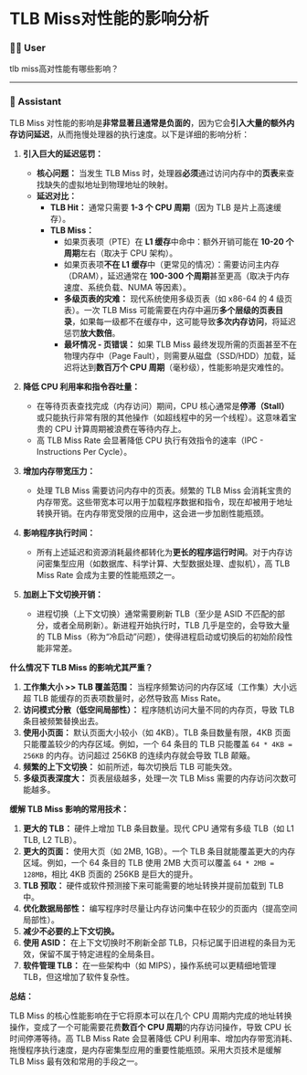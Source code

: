 # TLB Miss对性能的影响分析

### 🧑‍💻 User

tlb miss高对性能有哪些影响？

---

### 🤖 Assistant

TLB Miss 对性能的影响是**非常显著且通常是负面的**，因为它会**引入大量的额外内存访问延迟**，从而拖慢处理器的执行速度。以下是详细的影响分析：

1.  **引入巨大的延迟惩罚：**
    *   **核心问题：** 当发生 TLB Miss 时，处理器**必须**通过访问内存中的**页表**来查找缺失的虚拟地址到物理地址的映射。
    *   **延迟对比：**
        *   **TLB Hit：** 通常只需要 **1-3 个 CPU 周期**（因为 TLB 是片上高速缓存）。
        *   **TLB Miss：**
            *   如果页表项（PTE）在 **L1 缓存**中命中：额外开销可能在 **10-20 个周期**左右（取决于 CPU 架构）。
            *   如果页表项**不在 L1 缓存**中（更常见的情况）：需要访问主内存（DRAM），延迟通常在 **100-300 个周期**甚至更高（取决于内存速度、系统负载、NUMA 等因素）。
            *   **多级页表的灾难：** 现代系统使用多级页表（如 x86-64 的 4 级页表）。一次 TLB Miss 可能需要在内存中遍历**多个层级的页表目录**，如果每一级都不在缓存中，这可能导致**多次内存访问**，将延迟惩罚**放大数倍**。
            *   **最坏情况 - 页错误：** 如果 TLB Miss 最终发现所需的页面甚至不在物理内存中（Page Fault），则需要从磁盘（SSD/HDD）加载，延迟将达到**数百万个 CPU 周期**（毫秒级），性能影响是灾难性的。

2.  **降低 CPU 利用率和指令吞吐量：**
    *   在等待页表查找完成（内存访问）期间，CPU 核心通常是**停滞（Stall）** 或只能执行非常有限的其他操作（如超线程中的另一个线程）。这意味着宝贵的 CPU 计算周期被浪费在等待内存上。
    *   高 TLB Miss Rate 会显著降低 CPU 执行有效指令的速率（IPC - Instructions Per Cycle）。

3.  **增加内存带宽压力：**
    *   处理 TLB Miss 需要访问内存中的页表。频繁的 TLB Miss 会消耗宝贵的内存带宽。这些带宽本可以用于加载程序数据和指令，现在却被用于地址转换开销。在内存带宽受限的应用中，这会进一步加剧性能瓶颈。

4.  **影响程序执行时间：**
    *   所有上述延迟和资源消耗最终都转化为**更长的程序运行时间**。对于内存访问密集型应用（如数据库、科学计算、大型数据处理、虚拟机），高 TLB Miss Rate 会成为主要的性能瓶颈之一。

5.  **加剧上下文切换开销：**
    *   进程切换（上下文切换）通常需要刷新 TLB（至少是 ASID 不匹配的部分，或者全局刷新）。新进程开始执行时，TLB 几乎是空的，会导致大量的 TLB Miss（称为“冷启动”问题），使得进程启动或切换后的初始阶段性能非常差。

**什么情况下 TLB Miss 的影响尤其严重？**

1.  **工作集大小 >> TLB 覆盖范围：** 当程序频繁访问的内存区域（工作集）大小远超 TLB 能缓存的页表项数量时，必然导致高 Miss Rate。
2.  **访问模式分散（低空间局部性）：** 程序随机访问大量不同的内存页，导致 TLB 条目被频繁替换出去。
3.  **使用小页面：** 默认页面大小较小（如 4KB）。TLB 条目数量有限，4KB 页面只能覆盖较少的内存区域。例如，一个 64 条目的 TLB 只能覆盖 `64 * 4KB = 256KB` 的内存。访问超过 256KB 的连续内存就会导致 TLB 颠簸。
4.  **频繁的上下文切换：** 如前所述，每次切换后 TLB 可能失效。
5.  **多级页表深度大：** 页表层级越多，处理一次 TLB Miss 需要的内存访问次数可能越多。

**缓解 TLB Miss 影响的常用技术：**

1.  **更大的 TLB：** 硬件上增加 TLB 条目数量。现代 CPU 通常有多级 TLB（如 L1 TLB, L2 TLB）。
2.  **更大的页面：** 使用大页（如 2MB, 1GB）。一个 TLB 条目就能覆盖更大的内存区域。例如，一个 64 条目的 TLB 使用 2MB 大页可以覆盖 `64 * 2MB = 128MB`，相比 4KB 页面的 256KB 是巨大的提升。
3.  **TLB 预取：** 硬件或软件预测接下来可能需要的地址转换并提前加载到 TLB 中。
4.  **优化数据局部性：** 编写程序时尽量让内存访问集中在较少的页面内（提高空间局部性）。
5.  **减少不必要的上下文切换。**
6.  **使用 ASID：** 在上下文切换时不刷新全部 TLB，只标记属于旧进程的条目为无效，保留不属于特定进程的全局条目。
7.  **软件管理 TLB：** 在一些架构中（如 MIPS），操作系统可以更精细地管理 TLB，但这增加了软件复杂性。

**总结：**

TLB Miss 的核心性能影响在于它将原本可以在几个 CPU 周期内完成的地址转换操作，变成了一个可能需要花费**数百个 CPU 周期**的内存访问操作，导致 CPU 长时间停滞等待。高 TLB Miss Rate 会显著降低 CPU 利用率、增加内存带宽消耗、拖慢程序执行速度，是内存密集型应用的重要性能瓶颈。采用大页技术是缓解 TLB Miss 最有效和常用的手段之一。